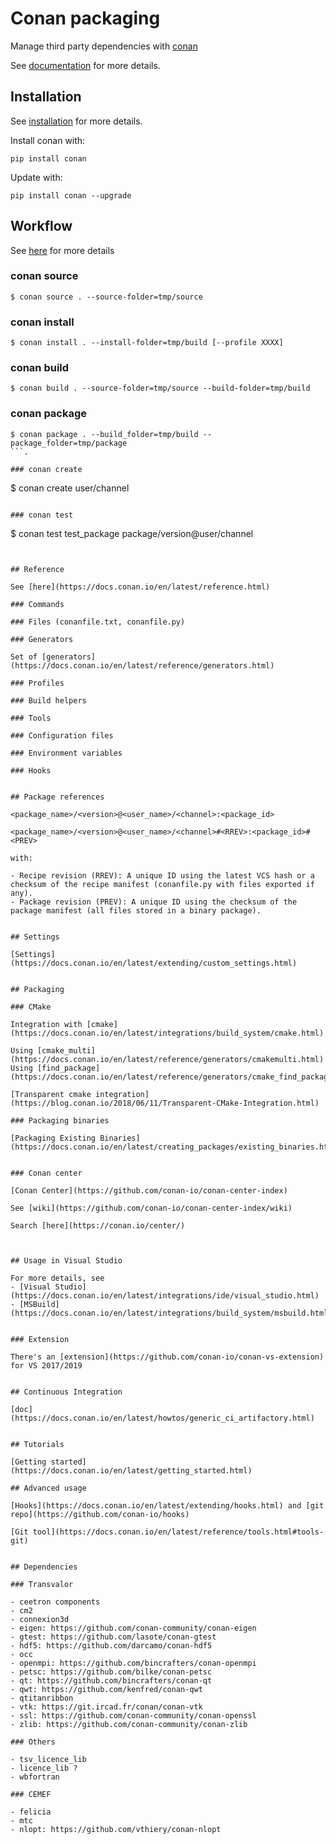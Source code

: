 # Conan packaging

Manage third party dependencies with [conan](https://conan.io/)

See [documentation](https://docs.conan.io/en/latest/) for more details.

## Installation

See [installation](https://docs.conan.io/en/latest/installation.html) for more details.

Install conan with:

```
pip install conan
```

Update with:

```
pip install conan --upgrade
```

## Workflow

See [here](https://bincrafters.github.io/2017/11/10/Updated-Conan-Package-Flow/) for more details

### conan source

```
$ conan source . --source-folder=tmp/source
```

### conan install

```
$ conan install . --install-folder=tmp/build [--profile XXXX]
```

### conan build

```
$ conan build . --source-folder=tmp/source --build-folder=tmp/build
```

### conan package

```
$ conan package . --build_folder=tmp/build --package_folder=tmp/package
```.

### conan create

```
$ conan create user/channel
```

### conan test

```
$ conan test test_package package/version@user/channel
```


## Reference
   
See [here](https://docs.conan.io/en/latest/reference.html)

### Commands

### Files (conanfile.txt, conanfile.py)	

### Generators

Set of [generators](https://docs.conan.io/en/latest/reference/generators.html)

### Profiles

### Build helpers

### Tools

### Configuration files

### Environment variables

### Hooks


## Package references

<package_name>/<version>@<user_name>/<channel>:<package_id>

<package_name>/<version>@<user_name>/<channel>#<RREV>:<package_id>#<PREV>

with:

- Recipe revision (RREV): A unique ID using the latest VCS hash or a checksum of the recipe manifest (conanfile.py with files exported if any).
- Package revision (PREV): A unique ID using the checksum of the package manifest (all files stored in a binary package).


## Settings

[Settings](https://docs.conan.io/en/latest/extending/custom_settings.html)


## Packaging

### CMake

Integration with [cmake](https://docs.conan.io/en/latest/integrations/build_system/cmake.html)

Using [cmake_multi](https://docs.conan.io/en/latest/reference/generators/cmakemulti.html)
Using [find_package](https://docs.conan.io/en/latest/reference/generators/cmake_find_package.html)

[Transparent cmake integration](https://blog.conan.io/2018/06/11/Transparent-CMake-Integration.html)

### Packaging binaries

[Packaging Existing Binaries](https://docs.conan.io/en/latest/creating_packages/existing_binaries.html)


### Conan center

[Conan Center](https://github.com/conan-io/conan-center-index)

See [wiki](https://github.com/conan-io/conan-center-index/wiki)

Search [here](https://conan.io/center/)



## Usage in Visual Studio

For more details, see
- [Visual Studio](https://docs.conan.io/en/latest/integrations/ide/visual_studio.html)
- [MSBuild](https://docs.conan.io/en/latest/integrations/build_system/msbuild.html)


### Extension

There's an [extension](https://github.com/conan-io/conan-vs-extension) for VS 2017/2019


## Continuous Integration

[doc](https://docs.conan.io/en/latest/howtos/generic_ci_artifactory.html)


## Tutorials

[Getting started](https://docs.conan.io/en/latest/getting_started.html)

## Advanced usage

[Hooks](https://docs.conan.io/en/latest/extending/hooks.html) and [git repo](https://github.com/conan-io/hooks)

[Git tool](https://docs.conan.io/en/latest/reference/tools.html#tools-git)


## Dependencies

### Transvalor

- ceetron components
- cm2
- connexion3d
- eigen: https://github.com/conan-community/conan-eigen
- gtest: https://github.com/lasote/conan-gtest
- hdf5: https://github.com/darcamo/conan-hdf5
- occ
- openmpi: https://github.com/bincrafters/conan-openmpi
- petsc: https://github.com/bilke/conan-petsc
- qt: https://github.com/bincrafters/conan-qt
- qwt: https://github.com/kenfred/conan-qwt
- qtitanribbon
- vtk: https://git.ircad.fr/conan/conan-vtk
- ssl: https://github.com/conan-community/conan-openssl
- zlib: https://github.com/conan-community/conan-zlib

### Others

- tsv_licence_lib
- licence_lib ?
- wbfortran

### CEMEF

- felicia
- mtc
- nlopt: https://github.com/vthiery/conan-nlopt

